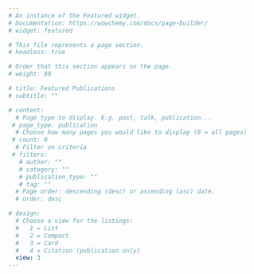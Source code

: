 ```yaml
---
# An instance of the Featured widget.
# Documentation: https://wowchemy.com/docs/page-builder/
# widget: featured

# This file represents a page section.
# headless: true

# Order that this section appears on the page.
# weight: 80

# title: Featured Publications
# subtitle: ""

# content:
  # Page type to display. E.g. post, talk, publication...
 # page_type: publication
  # Choose how many pages you would like to display (0 = all pages)
 # count: 0
  # Filter on criteria
 # filters:
   # author: ""
   # category: ""
   # publication_type: ""
   # tag: ""
  # Page order: descending (desc) or ascending (asc) date.
  # order: desc

# design:
  # Choose a view for the listings:
  #   1 = List
  #   2 = Compact
  #   3 = Card
  #   4 = Citation (publication only)
  view: 3
---
```

